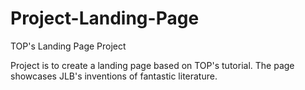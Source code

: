 # Project-Landing-Page
TOP's Landing Page Project

Project is to create a landing page based on TOP's tutorial.
The page showcases JLB's inventions of fantastic literature.